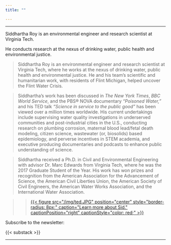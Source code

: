 ```yaml
---
title: ""

---
```


------
Siddhartha Roy is an environmental engineer and research scientist at Virginia Tech. 

He conducts research at the nexus of drinking water, public health and environmental justice. 

> Siddhartha Roy is an environmental engineer and research scientist at Virginia Tech, where he works at the nexus of drinking water, public health and environmental justice. He and his team’s scientific and humanitarian work, with residents of Flint Michigan, helped uncover the Flint Water Crisis.

> Siddhartha’s work has been discussed in *The New York Times*, *BBC World Service*, and the PBS® NOVA documentary *“Poisoned Water,”* and his TED talk *“Science in service to the public good”* has been viewed over a million times worldwide. His current undertakings include supervising water quality investigations in underserved communities and post-industrial cities in the U.S., conducting research on plumbing corrosion, maternal blood lead/fetal death modeling, citizen science, wastewater (or, biosolids) based epidemiology, and perverse incentives in STEM academia, and executive producing documentaries and podcasts to enhance public understanding of science.

> Siddhartha received a Ph.D. in Civil and Environmental Engineering with advisor Dr. Marc Edwards from Virginia Tech, where he was the 2017 Graduate Student of the Year. His work has won prizes and recognition from the American Association for the Advancement of Science, the American Civil Liberties Union, the American Society of Civil Engineers, the American Water Works Association, and the International Water Association.

>> [{{< figure src="/img/ted.JPG" position="center" style="border-radius: 8px;" caption="Learn more about Sid." captionPosition="right" captionStyle="color: red;" >}}](/about/)

Subscribe to the newsletter:

{{< substack >}}

------
